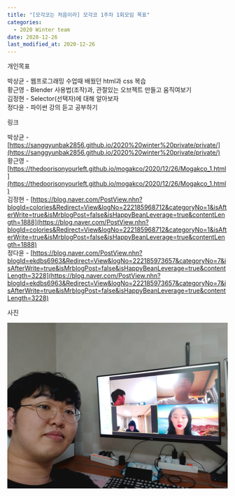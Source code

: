 ```yaml
---
title: "[모각코는 처음이라] 모각코 1주차 1회모임 목표"
categories:
  - 2020 Winter team
date: 2020-12-26
last_modified_at: 2020-12-26
---
```

개인목표  

박상균 - 웹프로그래밍 수업때 배웠던 html과 css 복습  
황근영 - Blender 사용법(조작)과, 관절있는 오브젝트 만들고 움직여보기  
김정현 - Selector(선택자)에 대해 알아보자  
정다윤 - 파이썬 강의 듣고 공부하기  

링크  

박상균 - [https://sanggyunbak2856.github.io/2020%20winter%20private/private/](https://sanggyunbak2856.github.io/2020%20winter%20private/private/)  
황근영 - [https://thedoorisonyourleft.github.io/mogakco/2020/12/26/Mogakco_1.html](https://thedoorisonyourleft.github.io/mogakco/2020/12/26/Mogakco_1.html)  
김정현 - [https://blog.naver.com/PostView.nhn?blogId=colories&Redirect=View&logNo=222185968712&categoryNo=1&isAfterWrite=true&isMrblogPost=false&isHappyBeanLeverage=true&contentLength=1888](https://blog.naver.com/PostView.nhn?blogId=colories&Redirect=View&logNo=222185968712&categoryNo=1&isAfterWrite=true&isMrblogPost=false&isHappyBeanLeverage=true&contentLength=1888)  
정다윤 - [https://blog.naver.com/PostView.nhn?blogId=ekdbs6963&Redirect=View&logNo=222185973657&categoryNo=7&isAfterWrite=true&isMrblogPost=false&isHappyBeanLeverage=true&contentLength=3228](https://blog.naver.com/PostView.nhn?blogId=ekdbs6963&Redirect=View&logNo=222185973657&categoryNo=7&isAfterWrite=true&isMrblogPost=false&isHappyBeanLeverage=true&contentLength=3228)  

사진  

![screenshot](/images/20201226.jpg)  
